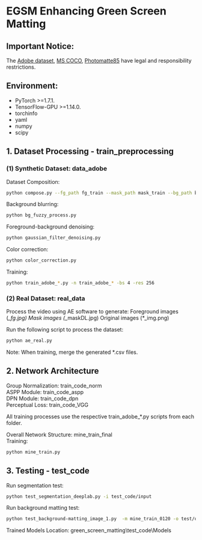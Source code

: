 # EGSM Enhancing Green Screen Matting

## Important Notice:
The [Adobe dataset](https://alphamatting.com/), [MS COCO](https://www.kaggle.com/datasets/sabahesaraki/2017-2017), [Photomatte85](https://paperswithcode.com/dataset/photomatte85) have legal and responsibility restrictions.


## Environment:   
- PyTorch >=1.7.1.  
- TensorFlow-GPU >=1.14.0.
- torchinfo
- yaml
- numpy
- scipy


## 1. Dataset Processing - train_preprocessing
### (1) Synthetic Dataset: data_adobe

Dataset Composition:
```bash
python compose.py --fg_path fg_train --mask_path mask_train --bg_path bg_train --out_path merged_train --out_csv Adobe_train_data.csv --workers 8
```

Background blurring: 
```bash
python bg_fuzzy_process.py
```
Foreground-background denoising: 
```bash
python gaussian_filter_denoising.py
```
Color correction:
```bash
python color_correction.py
```

Training:
```bash
python train_adobe_*.py -n train_adobe_* -bs 4 -res 256
```

### (2) Real Dataset: real_data
Process the video using AE software to generate:
Foreground images (*_fg.jpg)
Mask images (*_maskDL.jpg)
Original images (*_img.png)

Run the following script to process the dataset:
```bash
python ae_real.py
```

Note: When training, merge the generated *.csv files.


## 2. Network Architecture
Group Normalization: train_code_norm  
ASPP Module: train_code_aspp  
DPN Module: train_code_dpn  
Perceptual Loss: train_code_VGG   
   
All training processes use the respective train_adobe_*.py scripts from each folder.  

Overall Network Structure: mine_train_final  
Training: 
```bash
python mine_train.py
```

## 3. Testing - test_code
Run segmentation test:
```bash
python test_segmentation_deeplab.py -i test_code/input
```
Run background matting test:
```bash
python test_background-matting_image_1.py  -m mine_train_0120 -o test/output -i test/input -tb test/background/0001.png -b test/bg.png
```

Trained Models Location:
green_screen_matting\test_code\Models
